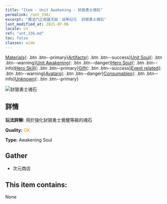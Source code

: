 ```yaml
---
title: "Item - Unit Awakening - 豺狼勇士魂石"
permalink: /unt_336/
excerpt: "魔法门之英雄无敌：战争纪元  豺狼勇士魂石"
last_modified_at: 2021-07-06
locale: cn
ref: "unt_336.md"
toc: false
classes: wide
---
```

 [Materials](/ItemsCN/){: .btn .btn--primary}[Artifacts](/ItemsCN/Artifacts/){: .btn .btn--success}[Unit Soul](/ItemsCN/UnitSoul/){: .btn .btn--warning}[Unit Awakening](/ItemsCN/UnitAwakening/){: .btn .btn--danger}[Hero Soul](/ItemsCN/HeroSoul/){: .btn .btn--info}[Hero Skill](/ItemsCN/HeroSkill/){: .btn .btn--primary}[Gift](/ItemsCN/Gift/){: .btn .btn--success}[Event related](/ItemsCN/Events/){: .btn .btn--warning}[Avatars](/ItemsCN/Avatars/){: .btn .btn--danger}[Consumables](/ItemsCN/Consumables/){: .btn .btn--info}[Unknown](/ItemsCN/Unknown/){: .btn .btn--primary}

 ![豺狼勇士魂石](/images/u/tia_langren.jpg)

## 詳情
 **玩法詳解:** 用於強化豺狼勇士覺醒等級的魂石

 **Quality:** <span style="color: #FF8C00">OK</span>

 **Type:** Awakening Soul

## Gather

*    次元商店 

## This item contains:

  None

